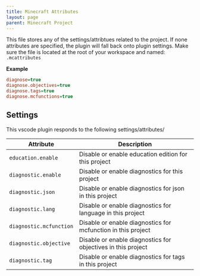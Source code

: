 ```yaml
---
title: Minecraft Attributes
layout: page
parent: Minecraft Project
---
```


This file stores any of the settings/attribtues related to the project. If none attributes are specified, the plugin will fall back onto plugin settings. Make sure the file is
located at the root of your workspace and named: `.mcattributes`

**Example**

```ini
diagnose=true
diagnose.objectives=true
diagnose.tags=true
diagnose.mcfunctions=true
```

## Settings

This vscode plugin responds to the following settings/attributes/

| Attribute               | Description                                                  |
| ----------------------- | ------------------------------------------------------------ |
| `education.enable`      | Disable or enable education edition for this project         |
| `diagnostic.enable`     | Disable or enable diagnostics for this project               |
| `diagnostic.json`       | Disable or enable diagnostics for json in this project       |
| `diagnostic.lang`       | Disable or enable diagnostics for language in this project   |
| `diagnostic.mcfunction` | Disable or enable diagnostics for mcfunction in this project |
| `diagnostic.objective`  | Disable or enable diagnostics for objectives in this project |
| `diagnostic.tag`        | Disable or enable diagnostics for tags in this project       |
